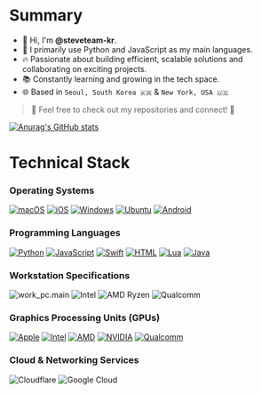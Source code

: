 # Summary
- 👋 Hi, I'm **@steveteam-kr**.  
- 👀 I primarily use Python and JavaScript as my main languages.
- 🔥 Passionate about building efficient, scalable solutions and collaborating on exciting projects.  
- 📚 Constantly learning and growing in the tech space.
- 🌐 Based in ``Seoul, South Korea 🇰🇷`` & ``New York, USA 🇺🇸``

> 🤝 Feel free to check out my repositories and connect! 🚀


[![Anurag's GitHub stats](https://github-readme-stats.vercel.app/api?username=steveteam-kr)](https://github.com/anuraghazra/github-readme-stats)

# Technical Stack
### Operating Systems
[![macOS](https://img.shields.io/badge/macOS-000000?logo=apple&logoColor=F0F0F0)](#)
[![iOS](https://img.shields.io/badge/iOS-000000?&logo=apple&logoColor=white)](#)
[![Windows](https://custom-icon-badges.demolab.com/badge/Windows-0078D6?logo=windows11&logoColor=white)](#)
[![Ubuntu](https://img.shields.io/badge/Ubuntu-E95420?logo=ubuntu&logoColor=white)](#)
[![Android](https://img.shields.io/badge/Android-3DDC84?logo=android&logoColor=white)](#)
### Programming Languages
[![Python](https://img.shields.io/badge/Python-3776AB?logo=python&logoColor=fff)](#)
[![JavaScript](https://img.shields.io/badge/JavaScript-F7DF1E?logo=javascript&logoColor=000)](#)
[![Swift](https://img.shields.io/badge/Swift-F54A2A?logo=swift&logoColor=white)](#)
[![HTML](https://img.shields.io/badge/HTML-%23E34F26.svg?logo=html5&logoColor=white)](#)
[![Lua](https://img.shields.io/badge/Lua-2C2D72?logo=lua&logoColor=white)](#)
[![Java](https://img.shields.io/badge/Java-%23ED8B00.svg?logo=openjdk&logoColor=white)](#)
### Workstation Specifications
![work_pc.main](https://img.shields.io/badge/Apple-Silicon-999999?logo=apple&logoColor=white)
![Intel](https://img.shields.io/badge/Intel-Core-0071C5?logo=intel&logoColor=white)
![AMD Ryzen](https://img.shields.io/badge/AMD-Ryzen-ED1C24?logo=amd&logoColor=white)
![Qualcomm](https://img.shields.io/badge/Qualcomm-Snapdragon-3253DC?logo=qualcomm&logoColor=white)
### Graphics Processing Units (GPUs)  
[![Apple](https://img.shields.io/badge/Apple-999999?logo=apple&logoColor=white)](#)
[![Intel](https://img.shields.io/badge/Intel-0071C5?logo=intel&logoColor=white)](#)
[![AMD](https://img.shields.io/badge/AMD-ED1C24?logo=amd&logoColor=white)](#)
[![NVIDIA](https://img.shields.io/badge/NVIDIA-76B900?logo=nvidia&logoColor=white)](#)
[![Qualcomm](https://img.shields.io/badge/Qualcomm-3253DC?logo=qualcomm&logoColor=white)](#)
### Cloud & Networking Services
![Cloudflare](https://img.shields.io/badge/Cloudflare-F38020?logo=Cloudflare&logoColor=white)
![Google Cloud](https://img.shields.io/badge/Google_Cloud-4285F4?logo=google-cloud&logoColor=white)
